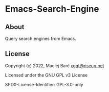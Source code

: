 # Emacs-Search-Engine


## About

Query search engines from Emacs.


## License

Copyright (c) 2022, Maciej Barć <xgqt@riseup.net>

Licensed under the GNU GPL v3 License

SPDX-License-Identifier: GPL-3.0-only
